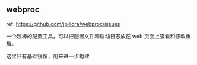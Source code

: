 webproc
---
ref: https://github.com/jpillora/webproc/issues

一个超棒的配置工具，可以把配置文件和启动日志放在 web 页面上查看和修改重启。

这里只有基础镜像，用来进一步构建

